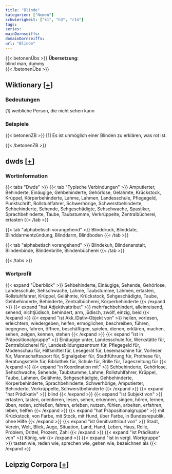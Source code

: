 ```yaml
---
title: "Blinde"
kategorien: ["Nomen"]
schwierigkeit: ["k1", "h3", "r14"]
tags:
series:
mainDornseiffs:
domainDornseiffs:
url: "Blinde"
---
```


{{< betonenÜbs >}}
**Übersetzung:**  
blind man, dummy  
{{< /betonenÜbs >}}

## Wiktionary [[+](https://de.wiktionary.org/wiki/Blinde)]

### Bedeutungen
[1] weibliche Person, die nicht sehen kann  

### Beispiele
{{< betonenZB >}}
[1] Es ist unmöglich einer Blinden zu erklären, was rot ist.  

{{< /betonenZB >}}


## dwds [[+](https://www.dwds.de/wb/Blinde)]

### Wortinformation
{{< tabs "Dwds" >}}
{{< tab "Typische Verbindungen" >}}
Amputierter, Behinderte, Einäugige, Gehbehinderte, Gehörlose, Gelähmte, Krückstock, Krüppel, Körperbehinderte, Lahme, Lahmen, Landesschule, Pflegegeld, Punktschrift, Rollstuhlfahrer, Schwerhörige, Schwerstbehinderte, Sehbehinderte, Sehende, Sehgeschädigte, Sehschwache, Spastiker, Sprachbehinderte, Taube, Taubstumme, Verkrüppelte, Zentralbücherei, ertasten
{{< /tab >}}

{{< tab "alphabetisch vorangehend" >}}
Blinddruck, Blinddate, Blinddarmentzündung, Blinddarm, Blindboden
{{< /tab >}}

{{< tab "alphabetisch vorangehend" >}}
Blindekuh, Blindenanstalt, Blindenbinde, Blindenbrille, Blindenbücherei
{{< /tab >}}

{{< /tabs >}}

### Wortprofil
{{< expand "Überblick" >}} Sehbehinderte, Einäugige, Sehende, Gehörlose, Landesschule, Sehschwache, Lahme, Taubstumme, Lahmen, ertasten, Rollstuhlfahrer, Krüppel, Gelähmte, Krückstock, Sehgeschädigte, Taube, Gehbehinderte, Behinderte, Zentralbücherei, Körperbehinderte {{< /expand >}}
{{< expand "hat Adjektivattribut" >}} mehrfachbehindert, alleinreisend, sehend, nichtjüdisch, behindert, arm, jüdisch, zwölf, einzig, beid {{< /expand >}}
{{< expand "ist Akk./Dativ-Objekt von" >}} heilen, vorlesen, erleichtern, wiedergeben, helfen, ermöglichen, beschreiben, führen, begegnen, fahren, öffnen, beschäftigen, spielen, dienen, erklären, machen, sehen, zeigen, kennen, stehen {{< /expand >}}
{{< expand "ist in Präpositionalgruppe" >}} Einäugige unter, Landesschule für, Werkstätte für, Zentralbücherei für, Landesbildungszentrum für, Pflegegeld für, Modenschau für, Hilfsmittel für, Lesegerät für, Lesemaschine für, Vorleser für, Mannschaftssport für, Signalgeber für, Stadtführung für, Prothese für, Beratungsstelle für, Bibliothek für, Schule für, Brille für, Tageszeitung für {{< /expand >}}
{{< expand "in Koordination mit" >}} Sehbehinderte, Gehörlose, Sehschwache, Sehende, Taubstumme, Lahme, Rollstuhlfahrer, Krüppel, Taube, Lahmen, Gelähmte, Sehgeschädigte, Gehbehinderte, Körperbehinderte, Sprachbehinderte, Schwerhörige, Amputierter, Behinderte, Verkrüppelte, Schwerstbehinderte {{< /expand >}}
{{< expand "hat Prädikativ" >}} blind {{< /expand >}}
{{< expand "ist Subjekt von" >}} ertasten, tasten, orientieren, lesen, sehen, erkennen, singen, hören, lernen, üben, reden, schießen, fahren, erleben, nutzen, fühlen, arbeiten, erfahren, leben, helfen {{< /expand >}}
{{< expand "hat Präpositionalgruppe" >}} mit Krückstock, von Farbe, mit Stock, mit Hund, über Farbe, in Bundesrepublik, ohne Hilfe {{< /expand >}}
{{< expand "ist Genitivattribut von" >}} Stadt, Verein, Welt, Blick, Auge, Situation, Land, Hand, Leben, Haus, Rolle, Problem, Drittel, Prozent, Zahl {{< /expand >}}
{{< expand "ist Prädikativ von" >}} König, wir {{< /expand >}}
{{< expand "ist in vergl. Wortgruppe" >}} tasten wie, reden wie, sprechen wie, gehen wie, bezeichnen als {{< /expand >}}

## Leipzig Corpora [[+](https://corpora.uni-leipzig.de/en/res?word=Blinde&corpusId=deu_newscrawl-public_2018)]

